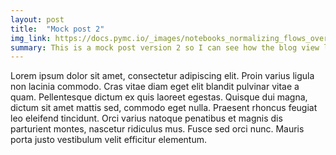 ```yaml
---
layout: post
title:  "Mock post 2"
img_link: https://docs.pymc.io/_images/notebooks_normalizing_flows_overview_28_1.png
summary: This is a mock post version 2 so I can see how the blog view looks with more than one post
---
```


Lorem ipsum dolor sit amet, consectetur adipiscing elit. Proin varius ligula non lacinia commodo. Cras vitae diam eget elit blandit pulvinar vitae a quam. Pellentesque dictum ex quis laoreet egestas. Quisque dui magna, dictum sit amet mattis sed, commodo eget nulla. Praesent rhoncus feugiat leo eleifend tincidunt. Orci varius natoque penatibus et magnis dis parturient montes, nascetur ridiculus mus. Fusce sed orci nunc. Mauris porta justo vestibulum velit efficitur elementum. 
